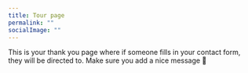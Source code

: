```yaml
---
title: Tour page
permalink: ""
socialImage: ""
---
```


This is your thank you page where if someone fills in your contact form, they will be directed to. Make sure you add a nice message 🙂
